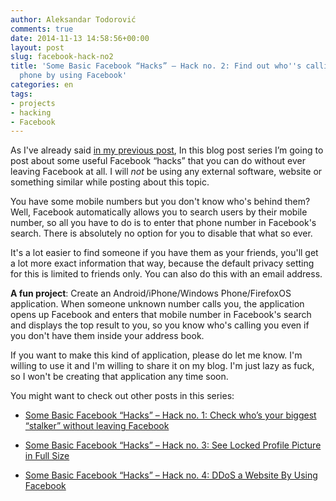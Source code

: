```yaml
---
author: Aleksandar Todorović
comments: true
date: 2014-11-13 14:58:56+00:00
layout: post
slug: facebook-hack-no2
title: 'Some Basic Facebook “Hacks” – Hack no. 2: Find out who''s calling you on your
  phone by using Facebook'
categories: en
tags:
- projects
- hacking
- Facebook
---
```


As I've already said [in my previous post](https://aleksandartodorovic.wordpress.com/2014/11/13/facebook-hack-no1/), In this blog post series I’m going to post about some useful Facebook “hacks” that you can do without ever leaving Facebook at all. I will _not_ be using any external software, website or something similar while posting about this topic.

You have some mobile numbers but you don't know who's behind them? Well, Facebook automatically allows you to search users by their mobile number, so all you have to do is to enter that phone number in Facebook's search. There is absolutely no option for you to disable that what so ever.

It's a lot easier to find someone if you have them as your friends, you'll get a lot more exact information that way, because the default privacy setting for this is limited to friends only. You can also do this with an email address.

**A fun project**: Create an Android/iPhone/Windows Phone/FirefoxOS application. When someone unknown number calls you, the application opens up Facebook and enters that mobile number in Facebook's search and displays the top result to you, so you know who's calling you even if you don't have them inside your address book.

If you want to make this kind of application, please do let me know. I'm willing to use it and I'm willing to share it on my blog. I'm just lazy as fuck, so I won't be creating that application any time soon.



You might want to check out other posts in this series:






  * [Some Basic Facebook “Hacks” – Hack no. 1: Check who’s your biggest “stalker” without leaving Facebook](https://aleksandartodorovic.wordpress.com/2014/11/13/facebook-hack-no1/)


  * [Some Basic Facebook “Hacks” – Hack no. 3: See Locked Profile Picture in Full Size](https://aleksandartodorovic.wordpress.com/2014/11/20/facebook-hack-no3/)


  * [Some Basic Facebook “Hacks” – Hack no. 4: DDoS a Website By Using Facebook](https://aleksandartodorovic.wordpress.com/2014/12/15/facebook-hack-no4/)
